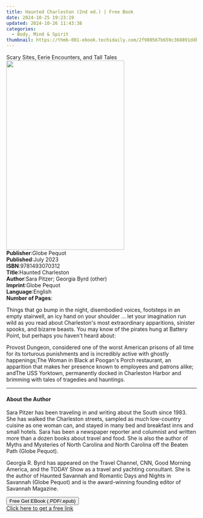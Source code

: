 ```yaml
---
title: Haunted Charleston (2nd ed.) | Free Book
date: 2024-10-25 19:23:19
updated: 2024-10-26 11:43:38
categories:
  - Body, Mind & Spirit
thumbnail: https://thmb-001-ebook.techidaily.com/2f980567b659c368891ddbd6dd3c6d681c4a8b252110f8e810b44045e081b450.jpg
---
```

<main id="book-container">
  <div class="flex flex-col">
    <div class="book-brief flex-1 py-6 px-4 sm:p-6 md:py-10 md:px-8">
      <!-- brief-->
      <div class="book-brief-main">
        Scary Sites, Eerie Encounters, and Tall Tales
      </div>
    </div>
    <div
      class="book-meta-info flex-1 grid gap-4 col-start-1 col-end-3 row-start-1 sm:mb-6 sm:grid-cols-4 lg:gap-6 lg:col-start-2 lg:row-end-6 lg:row-span-6 lg:mb-0"
    >
      <div
        class="book-meta-info-left place-content-center mt-4 p-4 text-sm leading-6 col-start-2 col-span-2 dark:text-slate-400"
      >
        <img
          class="w-full h-500 object-cover rounded-lg sm:h-255 sm:col-span-2 lg:col-span-full"
          src="https://img-001-ebook.techidaily.com/bbfd5702cde38a16913936d2787b6498b62dbad439bb868914c7a3b22cd382c2.jpg"
          alt=""
          width="312"
          height="500"
        />
      </div>
      <div
        class="book-meta-info-right mt-2 col-start-1 row-start-2 col-span-3 self-center"
      >
        <!-- meta data  -->
        <div class="flex flex-col px-4 md:px-8">
          <div class="flex-1">
            <strong>Publisher</strong>:<span class="px-2">Globe Pequot</span>
          </div>
          <div class="flex-1">
            <strong>Published</strong>:<span class="px-2">July 2023</span>
          </div>
          <div class="flex-1">
            <strong>ISBN</strong>:<span class="px-2">9781493070312</span>
          </div>
          <div class="flex-1">
            <strong>Title</strong>:<span class="px-2">Haunted Charleston</span>
          </div>
          <div class="flex-1">
            <strong>Author</strong>:<span class="px-2"
              >Sara Pitzer; Georgia Byrd (other)</span
            >
          </div>
          <div class="flex-1">
            <strong>Imprint</strong>:<span class="px-2">Globe Pequot</span>
          </div>
          <div class="flex-1">
            <strong>Language</strong>:<span class="px-2">English</span>
          </div>
          <div class="flex-1">
            <strong>Number of Pages</strong>:<span class="px-2"></span>
          </div>
        </div>
      </div>
    </div>
    <div class="book-description flex-1 py-6 px-4 sm:p-6 md:py-10 md:px-8">
      <div class="book-description-main">
        <div accordion-content="" id="description">
          <p>
            Things that go bump in the night, disembodied voices, footsteps in
            an empty stairwell, an icy hand on your shoulder ... let your
            imagination run wild as you read about Charleston's most
            extraordinary apparitions, sinister spooks, and bizarre beasts. You
            may know of the pirates hung at Battery Point, but perhaps you
            haven't heard about:
          </p>
          Provost Dungeon, considered one of the worst American prisons of all
          time for its torturous punishments and is incredibly active with
          ghostly happenings;The Woman in Black at Poogan's Porch restaurant, an
          apparition that makes her presence known to employees and patrons
          alike; andThe USS Yorktown, permanently docked in Charleston Harbor
          and brimming with tales of tragedies and hauntings.
          <p></p>
        </div>
      </div>
    </div>
    <div class="book-excerpts flex-1 py-6 px-4 sm:p-6 md:py-10 md:px-8">
      <!-- excerpts-->
      <div class="book-excerpts-main">
        <hr />
        <h4 class="placeholder placeholder-heading">
          <span>About the Author</span>
        </h4>
        <p></p>
        <p>
          Sara Pitzer has been traveling in and writing about the South since
          1983. She has walked the Charleston streets, sampled as much
          low-country cuisine as one woman can, and stayed in many bed and
          breakfast inns and small hotels. Sara has been a newspaper reporter
          and columnist and written more than a dozen books about travel and
          food. She is also the author of Myths and Mysteries of North Carolina
          and North Carolina off the Beaten Path (Globe Pequot).
        </p>
        <p></p>
        <p>
          Georgia R. Byrd has appeared on the Travel Channel, CNN, Good Morning
          America, and the TODAY Show as a travel and yachting consultant. She
          is the author of Haunted Savannah and Romantic Days and Nights in
          Savannah (Globe Pequot) and is the award-winning founding editor of
          Savannah Magazine.
        </p>
        <p></p>
        <p></p>
      </div>
    </div>
    <div
      class="book-about-author flex-1 py-6 px-4 sm:p-6 md:py-10 md:px-8"
    ></div>
    <div class="book-free-get flex-1 py-6 px-4 sm:p-6 md:py-10 md:px-8">
      <button
        id="btn-free-get"
        class="bg-blue-500 hover:bg-blue-700 text-white font-bold py-2 px-4 rounded"
      >
        Free Get EBook (.PDF/.epub)
      </button>
      <div id="countdown-display" class="px-2 text-lg mt-2"></div>
      <a
        id="free-link"
        class="hidden bg-blue-500 hover:bg-blue-700 text-white font-bold py-2 px-4 rounded"
        href="https://www.ebooks.com/en-us/book/210858574/haunted-charleston/sara-pitzer/"
        target="_blank"
        >Click here to get a free link</a
      >
    </div>
    <script>
      let countdownTime = 0;
      let countdownInterval = null;
      document
        .getElementById('btn-free-get')
        .addEventListener('click', startCountdown);
      function startCountdown() {
        countdownTime = new Date().getTime() + 60000 * 3;
        countdownInterval = setInterval(updateCountdown, 1000);
        document.getElementById('btn-free-get').disabled = true;
        document
          .getElementById('btn-free-get')
          .classList.add('bg-gray-500', 'cursor-not-allowed');
      }
      function updateCountdown() {
        let currentTime = new Date().getTime();
        let timeLeft = countdownTime - currentTime;
        let secondsLeft = Math.floor(timeLeft / 1000);
        document.getElementById('countdown-display').innerHTML =
          `Remaining time: ${secondsLeft} seconds.`;
        if (secondsLeft <= 0) {
          clearInterval(countdownInterval);
          document.getElementById('btn-free-get').classList.add('hidden');
          document.getElementById('free-link').classList.remove('hidden');
          document.getElementById('countdown-display').innerHTML = '';
        }
      }
    </script>
  </div>
</main>
